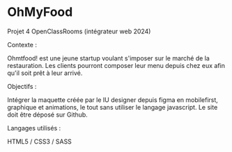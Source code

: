 # OhMyFood
Projet 4 OpenClassRooms (intégrateur web 2024)

Contexte : 

Ohmtfood! est une jeune startup voulant s'imposer sur le marché de la restauration. Les clients pourront composer leur menu depuis chez eux afin qu'il soit prêt à leur arrivé.

Objectifs : 

Intégrer la maquette créée par le IU designer depuis figma en mobilefirst, graphique et animations, le tout sans utiliser le langage javascript.
Le site doit être déposé sur Github.

Langages utilisés : 

HTML5 / CSS3 / SASS